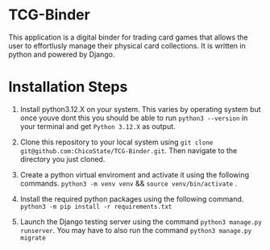 # TCG-Binder
This application is a digital binder for trading card games that allows the user to effortlusly manage their physical card collections. It is written in python and powered by Django. 

# Installation Steps

1. Install python3.12.X on your system. This varies by operating system but once youve dont this you should be able to run `python3 --version` in your terminal and get `Python 3.12.X` as output.

2. Clone this repository to your local system using `git clone git@github.com:ChicoState/TCG-Binder.git`. Then navigate to the directory you just cloned.

3. Create a python virtual enviroment and activate it using the following commands. `python3 -m venv venv` && `source venv/bin/activate` .

4. Install the required python packages using the following command. `python3 -m pip install -r requirements.txt`

5. Launch the Django testing server using the command `python3 manage.py runserver`. You may have to also run the command `python3 manage.py migrate`

